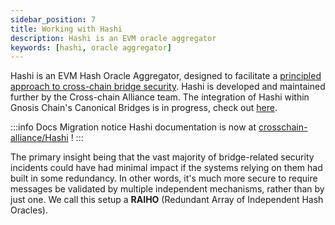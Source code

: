 ```yaml
---
sidebar_position: 7
title: Working with Hashi
description: Hashi is an EVM oracle aggregator
keywords: [hashi, oracle aggregator]
---
```


Hashi is an EVM Hash Oracle Aggregator, designed to facilitate a
[principled approach to cross-chain bridge security](https://ethresear.ch/t/a-principled-approach-to-bridges/14725?u=auryn). Hashi is developed and maintained further by the Cross-chain Alliance team. The integration of Hashi within Gnosis Chain's Canonical Bridges is in progress, check out [here](https://forum.gnosis.io/t/gip-93-should-gnosisdao-support-the-integration-of-hashi-within-gnosis-chains-canonical-bridges/8245).

:::info Docs Migration notice
Hashi documentation is now at [crosschain-alliance/Hashi](https://crosschain-alliance.gitbook.io/hashi) !
:::

The primary insight being that the vast majority of bridge-related security incidents could have had minimal impact if
the systems relying on them had built in some redundancy. In other words, it's much more secure to require messages be
validated by multiple independent mechanisms, rather than by just one. We call this setup a **RAIHO** (Redundant Array of Independent Hash Oracles).